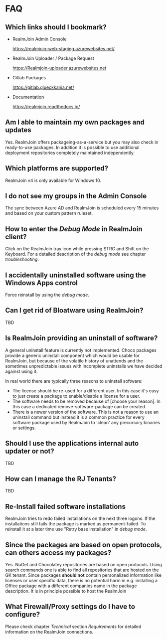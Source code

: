# FAQ

## Which links should I bookmark?
* RealmJoin Admin Console  
  
  <https://realmjoin-web-staging.azurewebsites.net/>  
* RealmJoin Uploader / Package Request  
  
  <https://Realmjoin-uploader.azurewebsites.net>  
* Gitlab Packages  
  
  <https://gitlab.glueckkanja.net/>  
* Documentation  
  
  <https://realmjoin.readthedocs.io/>  

## Am I able to maintain my own packages and updates
Yes. RealmJoin offers packageing-as-a-service but you may also check in ready-to-use packages. In addition it is possible to use additional deployment repositories completely maintained independently. 

## Which platforms are supported?
RealmJoin v4 is only available for Windows 10.

## I do not see my groups in the Admin Console
The sync between Azure AD and RealmJoin is scheduled every 15 minutes and based on your custom pattern ruleset.

## How to enter the *Debug Mode* in RealmJoin client?
Click on the RealmJoin tray icon while pressing STRG and Shift on the Keyboard. For a detailed description of the *debug mode* see chapter *troubleshooting*.

## I accidentally uninstalled software using the Windows Apps control  
Force reinstall by using the *debug mode*.

## Can I get rid of Bloatware using RealmJoin?
TBD
<!--Bloatware: 
Installer von Bloatware uninstaller, nicht einfach, da auch von MS Seite über den Store Software vorinstalliert wird
StandardBloatware, und Hersteller eigene Software, kann schwierig bereinigt werden, ggf neu aufzusetzen
"Win 10 Push Button Reset" soll zu Clean Windows f�hren, dann ist man im OOBE (f�r AAD Join), aber ist noch nicht fix-->

## Is RealmJoin providing an uninstall of software?
A general uninstall feature is currently not implemented. Choco packages provide a generic uninstall component which would be usable for RealmJoin, but because of the volatile history of unattends and the sometimes unpredictable issues with incomplete uninstalls we have decided against using it. 

In real world there are typically three reasons to uninstall software:

* The license should be re-used for a different user. In this case it's easy to just create a package to enable/disable a license for a user.
* The software needs to be removed because of [choose your reason]. In this case a dedicated remove-software-package can be created.
* There is a newer version of the software. This is not a reason to use an uninstall command but instead it is a common practice for every software package used by RealmJoin to 'clean' any precursory binaries or settings.

## Should I use the applications internal auto updater or not?
TBD

## How can I manage the RJ Tenants?
TBD

## Re-Install failed software installations
RealmJoin tries to redo failed installations on the next three logons. If the installations still fails the package is marked as permanent-failed. To reinstall it at a later time use "Retry base installation" in *debug mode*.

## Since the packages are based on open protocols, can others access my packages?
Yes. NuGet and Chocolatey repositories are based on open protocols. Using search commands one is able to find all repositories that are hosted on the GK tenant. Since packages **should not** contain personalized information like licenses or user specific data, there is no potential harm in e.g. installing a Office package with a different companies name in the package description. 
It is in principle possible to host the RealmJoin   

## What Firewall/Proxy settings do I have to configure?
Please check chapter *Technical* section *Requirements* for detailed information on the RealmJoin connections.  
<!--
## Who can see my packages  
TBD
Aktuell k�nnen nat�rlich auf "Fremdkunden" Pakete geladen werden, repositories sind global verf�gbar, daher sind die Pakete ohne Security Info; Isolation kommt, ist aber nicht so einfach, da die choco protokolle offen sind, Trennung ist jetzt schon durch eigene Infrastructure m�glich
Realmjoin-uploader.azurewebsites.net  -->